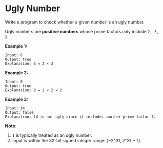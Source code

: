 # Ugly Number

Write a program to check whether a given number is an ugly number.

Ugly numbers are __positive numbers__ whose prime factors only include `2, 3, 5`.

__Example 1:__

```
Input: 6
Output: true
Explanation: 6 = 2 × 3
```

__Example 2:__

```
Input: 8
Output: true
Explanation: 8 = 2 × 2 × 2
```

__Example 3:__

```
Input: 14
Output: false
Explanation: 14 is not ugly since it includes another prime factor 7.
```

__Note:__

1. `1` is typically treated as an ugly number.
2. Input is within the 32-bit signed integer range: [−2^31,  2^31 − 1].